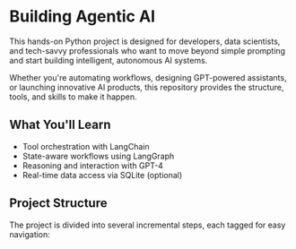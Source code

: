 # Building Agentic AI

This hands-on Python project is designed for developers, data scientists, and tech-savvy professionals who want to move beyond simple prompting and start building intelligent, autonomous AI systems.

Whether you're automating workflows, designing GPT-powered assistants, or launching innovative AI products, this repository provides the structure, tools, and skills to make it happen.

## What You'll Learn

- Tool orchestration with LangChain  
- State-aware workflows using LangGraph  
- Reasoning and interaction with GPT-4  
- Real-time data access via SQLite (optional)

## Project Structure

The project is divided into several incremental steps, each tagged for easy navigation:
